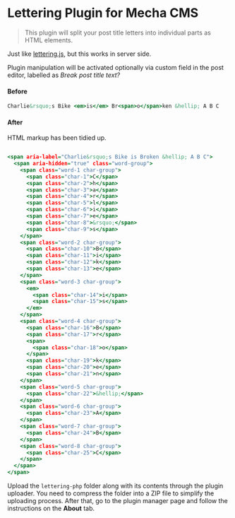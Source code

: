 Lettering Plugin for Mecha CMS
==============================

> This plugin will split your post title letters into individual parts as HTML elements.

Just like [lettering.js](http://github.com/davatron5000/Lettering.js "A JQuery Plugin for Radical Web Typography"), but this works in server side.

Plugin manipulation will be activated optionally via custom field in the post editor, labelled as _Break post title text?_

#### Before

~~~ .html
Charlie&rsquo;s Bike <em>is</em> Br<span>o</span>ken &hellip; A B C
~~~

#### After

HTML markup has been tidied up.

~~~ .html

<span aria-label="Charlie&rsquo;s Bike is Broken &hellip; A B C">
  <span aria-hidden="true" class="word-group">
    <span class="word-1 char-group">
      <span class="char-1">C</span>
      <span class="char-2">h</span>
      <span class="char-3">a</span>
      <span class="char-4">r</span>
      <span class="char-5">l</span>
      <span class="char-6">i</span>
      <span class="char-7">e</span>
      <span class="char-8">&rsquo;</span>
      <span class="char-9">s</span>
    </span> 
    <span class="word-2 char-group">
      <span class="char-10">B</span>
      <span class="char-11">i</span>
      <span class="char-12">k</span>
      <span class="char-13">e</span>
    </span> 
    <span class="word-3 char-group">
      <em>
        <span class="char-14">i</span>
        <span class="char-15">s</span>
      </em>
    </span> 
    <span class="word-4 char-group">
      <span class="char-16">B</span>
      <span class="char-17">r</span>
      <span>
        <span class="char-18">o</span>
      </span>
      <span class="char-19">k</span>
      <span class="char-20">e</span>
      <span class="char-21">n</span>
    </span> 
    <span class="word-5 char-group">
      <span class="char-22">&hellip;</span>
    </span> 
    <span class="word-6 char-group">
      <span class="char-23">A</span>
    </span> 
    <span class="word-7 char-group">
      <span class="char-24">B</span>
    </span> 
    <span class="word-8 char-group">
      <span class="char-25">C</span>
    </span>
  </span>
</span>
~~~

Upload the `lettering-php` folder along with its contents through the plugin uploader. You need to compress the folder into a ZIP file to simplify the uploading process. After that, go to the plugin manager page and follow the instructions on the **About** tab.